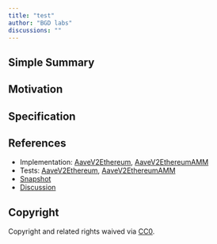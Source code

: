 ```yaml
---
title: "test"
author: "BGD labs"
discussions: ""
---
```


## Simple Summary

## Motivation

## Specification

## References

- Implementation: [AaveV2Ethereum](https://github.com/bgd-labs/aave-proposals/blob/main/src/20230926_Multi_Test/AaveV2Ethereum_Test_20230926.sol), [AaveV2EthereumAMM](https://github.com/bgd-labs/aave-proposals/blob/main/src/20230926_Multi_Test/AaveV2EthereumAMM_Test_20230926.sol)
- Tests: [AaveV2Ethereum](https://github.com/bgd-labs/aave-proposals/blob/main/src/20230926_Multi_Test/AaveV2Ethereum_Test_20230926.t.sol), [AaveV2EthereumAMM](https://github.com/bgd-labs/aave-proposals/blob/main/src/20230926_Multi_Test/AaveV2EthereumAMM_Test_20230926.t.sol)
- [Snapshot](TODO)
- [Discussion](TODO)

## Copyright

Copyright and related rights waived via [CC0](https://creativecommons.org/publicdomain/zero/1.0/).
